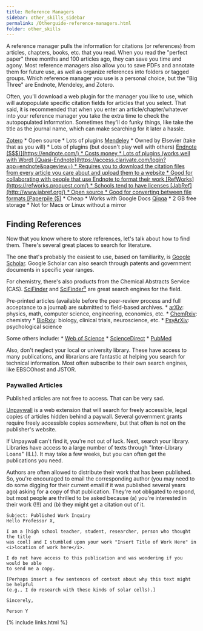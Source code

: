 ```yaml
---
title: Reference Managers
sidebar: other_skills_sidebar
permalink: /Otherguide-reference-managers.html
folder: other_skills
---
```


<!-- <link rel="stylesheet" href="css/theme-blue.css"> -->

A reference manager pulls the information for citations (or references) from
articles, chapters, books, etc. that you read.
When you read the "perfect paper" three months and 100 articles ago, they can
save you time and agony.
Most reference managers also allow you to save PDFs and annotate them for future
use, as well as organize references into folders or tagged groups.
Which reference manager you use is a personal choice, but the "Big Three" are
Endnote, Mendeley, and Zotero.

Often, you'll download a web plugin for the manager you like to use, which will
autopopulate specific citation fields for articles that you select.
That said, it is recommended that when you enter an article/chapter/whatever
into your reference manager you take the extra time to check the autopopulated
information.
Sometimes they'll do funky things, like take the title as the journal name,
which can make searching for it later a hassle.

[Zotero](https://www.zotero.org/)
    * Open source
    * Lots of plugins
[Mendeley](www.mendeley.com)
    * Owned by Elsevier (take that as you will)
    * Lots of plugins (but doesn't play well with others)
[Endnote ($$$)](https://endnote.com/)
    * Costs money
    * Lots of plugins (works well with Word)
[Quasi-Endnote](https://access.clarivate.com/login?app=endnote&pageview=)
    * Requires you to download the citation files from every article you care
    about and upload them to a website
    * Good for collaborating with people that use Endnote to format their work
[RefWorks](https://refworks.proquest.com/)
    * Schools tend to have licenses
[JabRef](http://www.jabref.org/)
    * Open source
    * Good for converting between file formats
[Paperpile ($)](https://paperpile.com/welcome)
    * Cheap
    * Works with Google Docs
[Qiqqa](http://www.qiqqa.com/)
    * 2 GB free storage
    * Not for Macs or Linux without a mirror

## Finding References

Now that you know where to store references, let's talk about how to find them.
There's several great places to search for literature.

The one that's probably the easiest to use, based on familiarity, is
[Google Scholar](https://scholar.google.com/). Google Scholar can also search
through patents and government documents in specific year ranges.

For chemistry, there's also products from the Chemical Abstracts Service (CAS).
[SciFinder](https://sso.cas.org/as/a1RcT/resume/as/authorization.ping) and
[SciFinder<sup>n</sup>](https://sso.cas.org/as/5OMgQ/resume/as/authorization.ping)
are great search engines for the field.

Pre-printed articles (available before the peer-review process and full
acceptance to a journal) are submitted to field-based archives.
    * [arXiv](https://arxiv.org/): physics, math, computer science, engineering,
    economics, etc.
    * [ChemRxiv](https://chemrxiv.org/): chemistry
    * [BioRxiv](https://www.biorxiv.org/): biology, clinical trials,
    neuroscience, etc.
    * [PsyArXiv](https://psyarxiv.com/): psychological science

Some others include:
    * [Web of Science](https://www.webofknowledge.com)
    * [ScienceDirect](https://www.sciencedirect.com/)
    * [PubMed](https://www.ncbi.nlm.nih.gov/pubmed/)

Also, don't neglect your local or university library. These have access to many
publications, and librarians are fantastic at helping you search for technical
information.
Most often subscribe to their own search engines, like EBSCOhost and JSTOR.

### Paywalled Articles

Published articles are not free to access. That can be very sad.

[Unpaywall](https://unpaywall.org/) is a web extension that will search for
freely accessible, legal copies of articles hidden behind a paywall.
Several government grants require freely accessible copies *somewhere*, but that
often is not on the publisher's website.

If Unpaywall can't find it, you're not out of luck. Next, search your library.
Libraries have access to a large number of texts through "Inter-Library Loans"
(ILL). It may take a few weeks, but you can often get the publications you need.

Authors are often allowed to distribute their work that has been published.
So, you're encouraged to email the corresponding author (you may need to do
some digging for their current email if it was published several years ago)
asking for a copy of that publication.
They're not obligated to respond, but most people are thrilled to be asked
because (a) you're interested in their work (!!!) and (b) they might get a
citation out of it.

```
Subject: Published Work Inquiry
Hello Professor X,

I am a [high school teacher, student, researcher, person who thought the title
was cool] and I stumbled upon your work "Insert Title of Work Here" in
<i>location of work here</i>.

I do not have access to this publication and was wondering if you would be able
to send me a copy.

[Perhaps insert a few sentences of context about why this text might be helpful
(e.g., I do research with these kinds of solar cells).]

Sincerely,

Person Y
```

{% include links.html %}
